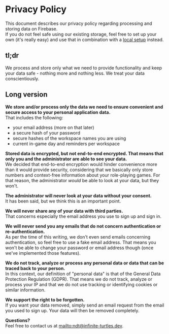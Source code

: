 # Privacy Policy

This document describes our privacy policy regarding processing and storing data on Firebase.\
If you do not feel safe using our existing storage, feel free to set up your own (it's really easy) and use that in combination
with a [local setup](./MANUAL.md#local) instead.

## tl;dr

We process and store only what we need to provide functionality and keep your data safe - nothing more and nothing less. We treat your data conscientiously.

## Long version

__We store and/or process only the data we need to ensure convenient and secure access to your personal application data.__\
That includes the following:

* your email address (more on that later)
* a secure hash of your password
* secure hashes of the workspace names you are using
* current in-game day and reminders per workspace

__Stored data is encrypted, but not end-to-end encrypted. That means that only you and the administrator are able to see your data.__\
We decided that end-to-end encryption would hinder convenience more than it would provide security, considering that we basically
only store numbers and context-free information about your role-playing games. For that reason, the administrator _would_ be able to look at your
data, but they won't.

__The administrator will never look at your data without your consent.__\
It has been said, but we think this is an important point.

__We will never share any of your data with third parties.__\
That concerns especially the email address you use to sign up and sign in.

__We will never send you any emails that do not concern authentication or re-authentication.__\
As per the time of this writing, we don't even send emails concerning authentication, so feel free to use a fake email address. That means you won't be able
to change your password or email address though (once we've implemented those features).

__We do not track, analyze or process any personal data or data that can be traced back to your person.__\
In this context, our definition of "personal data" is that of the General Data Protection Regulation (GDPR). That means we do not track, analyze or process your
IP and that we do not use tracking or identifying cookies or similar information.

__We support the right to be forgotten.__\
If you want your data removed, simply send an email request from the email you used to sign up. Your data will then be removed completely.

__Questions?__\
Feel free to contact us at <mailto:ndt@infinite-turtles.dev>.
